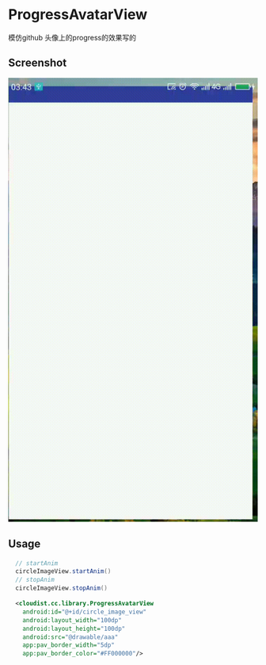 # ProgressAvatarView
模仿github 头像上的progress的效果写的

## Screenshot

![](gif/display.gif)

## Usage

```Java
  // startAnim
  circleImageView.startAnim() 
  // stopAnim
  circleImageView.stopAnim()
```

```xml
  <cloudist.cc.library.ProgressAvatarView
    android:id="@+id/circle_image_view"
    android:layout_width="100dp"
    android:layout_height="100dp"
    android:src="@drawable/aaa"
    app:pav_border_width="5dp"
    app:pav_border_color="#FF000000"/>
```
